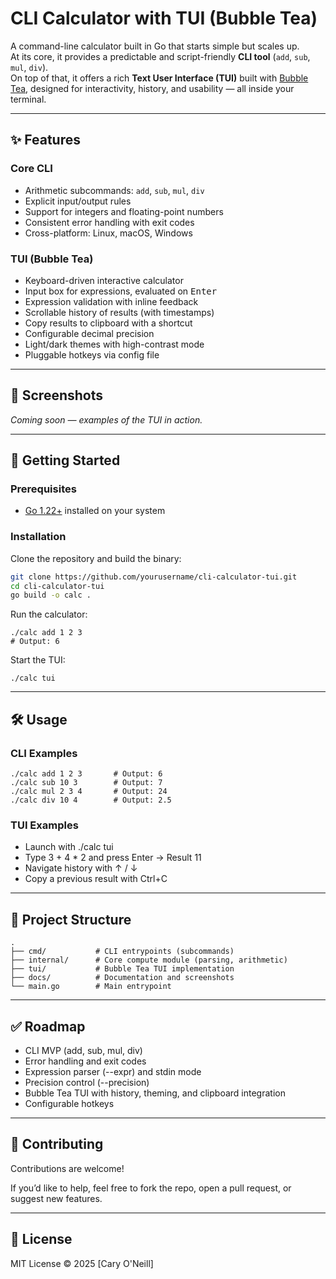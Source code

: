 # CLI Calculator with TUI (Bubble Tea)

A command-line calculator built in Go that starts simple but scales up.  
At its core, it provides a predictable and script-friendly **CLI tool** (`add`, `sub`, `mul`, `div`).  
On top of that, it offers a rich **Text User Interface (TUI)** built with [Bubble Tea](https://github.com/charmbracelet/bubbletea), designed for interactivity, history, and usability — all inside your terminal.

---

## ✨ Features

### Core CLI

- Arithmetic subcommands: `add`, `sub`, `mul`, `div`
- Explicit input/output rules
- Support for integers and floating-point numbers
- Consistent error handling with exit codes
- Cross-platform: Linux, macOS, Windows

### TUI (Bubble Tea)

- Keyboard-driven interactive calculator
- Input box for expressions, evaluated on <kbd>Enter</kbd>
- Expression validation with inline feedback
- Scrollable history of results (with timestamps)
- Copy results to clipboard with a shortcut
- Configurable decimal precision
- Light/dark themes with high-contrast mode
- Pluggable hotkeys via config file

---

## 📸 Screenshots

_Coming soon — examples of the TUI in action._

---

## 🚀 Getting Started

### Prerequisites

- [Go 1.22+](https://go.dev/dl/) installed on your system

### Installation

Clone the repository and build the binary:

```bash
git clone https://github.com/yourusername/cli-calculator-tui.git
cd cli-calculator-tui
go build -o calc .
```

Run the calculator:

```
./calc add 1 2 3
# Output: 6
```

Start the TUI:

```
./calc tui
```

---

## **🛠 Usage**

### **CLI Examples**

```
./calc add 1 2 3       # Output: 6
./calc sub 10 3        # Output: 7
./calc mul 2 3 4       # Output: 24
./calc div 10 4        # Output: 2.5
```

### **TUI Examples**

- Launch with ./calc tui
- Type 3 + 4 \* 2 and press Enter → Result 11
- Navigate history with ↑ / ↓
- Copy a previous result with Ctrl+C

---

## **📂 Project Structure**

```
.
├── cmd/           # CLI entrypoints (subcommands)
├── internal/      # Core compute module (parsing, arithmetic)
├── tui/           # Bubble Tea TUI implementation
├── docs/          # Documentation and screenshots
└── main.go        # Main entrypoint
```

---

## **✅ Roadmap**

- CLI MVP (add, sub, mul, div)
- Error handling and exit codes
- Expression parser (--expr) and stdin mode
- Precision control (--precision)
- Bubble Tea TUI with history, theming, and clipboard integration
- Configurable hotkeys

---

## **🤝 Contributing**

Contributions are welcome!

If you’d like to help, feel free to fork the repo, open a pull request, or suggest new features.

---

## **📜 License**

MIT License © 2025 [Cary O'Neill]
